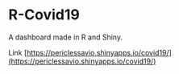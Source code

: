 # R-Covid19
A dashboard made in R and Shiny.

Link [https://periclessavio.shinyapps.io/covid19/](https://periclessavio.shinyapps.io/covid19/)
